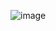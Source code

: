 ![image](https://user-images.githubusercontent.com/126499990/236632439-2ff27b22-37a0-4dfa-8b01-617b0651e6f0.png)

